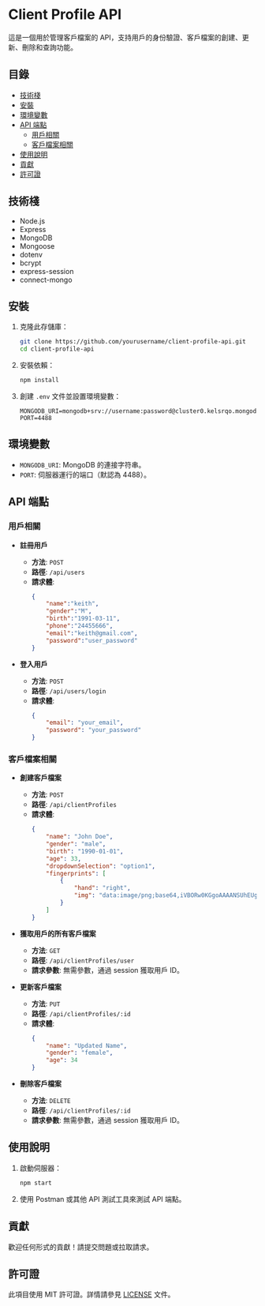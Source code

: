 # Client Profile API

這是一個用於管理客戶檔案的 API，支持用戶的身份驗證、客戶檔案的創建、更新、刪除和查詢功能。

## 目錄

- [技術棧](#技術棧)
- [安裝](#安裝)
- [環境變數](#環境變數)
- [API 端點](#api-端點)
  - [用戶相關](#用戶相關)
  - [客戶檔案相關](#客戶檔案相關)
- [使用說明](#使用說明)
- [貢獻](#貢獻)
- [許可證](#許可證)

## 技術棧

- Node.js
- Express
- MongoDB
- Mongoose
- dotenv
- bcrypt
- express-session
- connect-mongo

## 安裝

1. 克隆此存儲庫：
   ```bash
   git clone https://github.com/yourusername/client-profile-api.git
   cd client-profile-api
   ```

2. 安裝依賴：
   ```bash
   npm install
   ```

3. 創建 `.env` 文件並設置環境變數：
   ```plaintext
   MONGODB_URI=mongodb+srv://username:password@cluster0.kelsrqo.mongodb.net/fingerprint
   PORT=4488
   ```

## 環境變數

- `MONGODB_URI`: MongoDB 的連接字符串。
- `PORT`: 伺服器運行的端口（默認為 4488）。

## API 端點

### 用戶相關

- **註冊用戶**
  - **方法**: `POST`
  - **路徑**: `/api/users`
  - **請求體**:
    ```json
    {
        "name":"keith",
        "gender":"M",
        "birth":"1991-03-11",
        "phone":"24455666",
        "email":"keith@gmail.com",
        "password":"user_password"
    }
    ```

- **登入用戶**
  - **方法**: `POST`
  - **路徑**: `/api/users/login`
  - **請求體**:
    ```json
    {
        "email": "your_email",
        "password": "your_password"
    }
    ```

### 客戶檔案相關

- **創建客戶檔案**
  - **方法**: `POST`
  - **路徑**: `/api/clientProfiles`
  - **請求體**:
    ```json
    {
        "name": "John Doe",
        "gender": "male",
        "birth": "1990-01-01",
        "age": 33,
        "dropdownSelection": "option1",
        "fingerprints": [
            {
                "hand": "right",
                "img": "data:image/png;base64,iVBORw0KGgoAAAANSUhEUgAAAAUA..."
            }
        ]
    }
    ```

- **獲取用戶的所有客戶檔案**
  - **方法**: `GET`
  - **路徑**: `/api/clientProfiles/user`
  - **請求參數**: 無需參數，通過 session 獲取用戶 ID。

- **更新客戶檔案**
  - **方法**: `PUT`
  - **路徑**: `/api/clientProfiles/:id`
  - **請求體**:
    ```json
    {
        "name": "Updated Name",
        "gender": "female",
        "age": 34
    }
    ```

- **刪除客戶檔案**
  - **方法**: `DELETE`
  - **路徑**: `/api/clientProfiles/:id`
  - **請求參數**: 無需參數，通過 session 獲取用戶 ID。

## 使用說明

1. 啟動伺服器：
   ```bash
   npm start
   ```

2. 使用 Postman 或其他 API 測試工具來測試 API 端點。

## 貢獻

歡迎任何形式的貢獻！請提交問題或拉取請求。

## 許可證

此項目使用 MIT 許可證。詳情請參見 [LICENSE](LICENSE) 文件。
